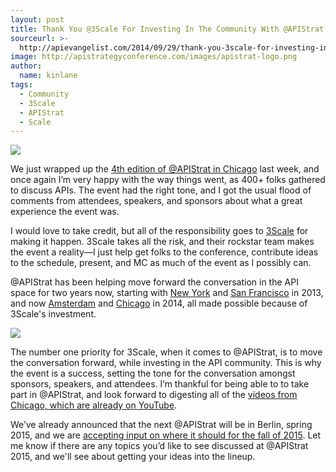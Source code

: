```yaml
---
layout: post
title: Thank You @3Scale For Investing In The Community With @APIStrat
sourceurl: >-
  http://apievangelist.com/2014/09/29/thank-you-3scale-for-investing-in-the-community-with-apistrat/
image: http://apistrategyconference.com/images/apistrat-logo.png
author:
  name: kinlane
tags:
  - Community
  - 3Scale
  - APIStrat
  - Scale
---
```

[![](http://apistrategyconference.com/images/apistrat-logo.png)](http://apistrategyconference.com/)

We just wrapped up the [4th edition of @APIStrat in Chicago](http://www.apistrategyconference.com/2014Chicago/index.php) last week, and once again I’m very happy with the way things went, as 400+ folks gathered to discuss APIs. The event had the right tone, and I got the usual flood of comments from attendees, speakers, and sponsors about what a great experience the event was.

I would love to take credit, but all of the responsibility goes to [3Scale](http://bit.ly/13esk6Q) for making it happen. 3Scale takes all the risk, and their rockstar team makes the event a reality—I just help get folks to the conference, contribute ideas to the schedule, present, and MC as much of the event as I possibly can.

@APIStrat has been helping move forward the conversation in the API space for two years now, starting with [New York](http://apistrategyconference.com/2013NYC/) and [San Francisco](http://apistrategyconference.com/2013SF/) in 2013, and now [Amsterdam](http://apistrategyconference.com/2014Amsterdam/) and [Chicago](http://www.apistrategyconference.com/2014Chicago/index.php) in 2014, all made possible because of 3Scale's investment.

[![](https://s3.amazonaws.com/kinlane-productions2/api-service-providers/3Scale/3scale-logo.png)](http://bit.ly/13esk6Q)

The number one priority for 3Scale, when it comes to @APIStrat, is to move the conversation forward, while investing in the API community. This is why the event is a success, setting the tone for the conversation amongst sponsors, speakers, and attendees. I’m thankful for being able to to take part in @APIStrat, and look forward to digesting all of the [videos from Chicago, which are already on YouTube](https://www.youtube.com/user/apistrat).

We’ve already announced that the next @APIStrat will be in Berlin, spring 2015, and we are [accepting input on where it should for the fall of 2015](http://www.apistrategyconference.com/2014Chicago/2014/09/24/as-apistrat-chicago-kicks-off-apistrat-europe-and-us-for-2015-are-in-the-works--we-want-your-input/). Let me know if there are any topics you’d like to see discussed at @APIStrat 2015, and we'll see about getting your ideas into the lineup.